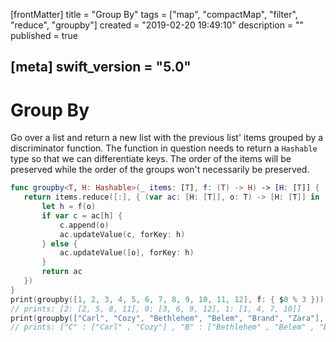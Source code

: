 [frontMatter]
title = "Group By"
tags = ["map", "compactMap", "filter", "reduce", "groupby"]
created = "2019-02-20 19:49:10"
description = ""
published = true

[meta]
swift_version = "5.0"
---

# Group By

Go over a list and return a new list with the previous list\' items
grouped by a discriminator function. The function in question needs to
return a `Hashable` type so that we can differentiate keys. The order of
the items will be preserved while the order of the groups won\'t
necessarily be preserved.

``` Swift
func groupby<T, H: Hashable>(_ items: [T], f: (T) -> H) -> [H: [T]] {
   return items.reduce([:], { (var ac: [H: [T]], o: T) -> [H: [T]] in 
       let h = f(o)
       if var c = ac[h] {
           c.append(o)
           ac.updateValue(c, forKey: h)
       } else {
           ac.updateValue([o], forKey: h)
       }
       return ac
   })
}
print(groupby([1, 2, 3, 4, 5, 6, 7, 8, 9, 10, 11, 12], f: { $0 % 3 }))
// prints: [2: [2, 5, 8, 11], 0: [3, 6, 9, 12], 1: [1, 4, 7, 10]]
print(groupby(["Carl", "Cozy", "Bethlehem", "Belem", "Brand", "Zara"], f: { $0.characters.first! }))
// prints: ["C" : ["Carl" , "Cozy"] , "B" : ["Bethlehem" , "Belem" , "Brand"] , "Z" : ["Zara"]]
```
